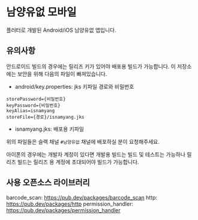 # 남양유없 모바일

플러터로 개발된 Android/iOS 남양유없 앱입니다.


## 유의사항
안드로이드 빌드의 경우에는 릴리즈 키가 있어야 배포용 빌드가 가능합니다.
이 저장소에는 보안을 위해 다음의 파일이 빠져있습니다.

- android/key.properties: jks 키파일 경로와 비밀번호
```
storePassword={비밀번호}
keyPassword={비밀번호}
keyAlias=isnamyang
storeFile={경로}/isnamyang.jks
```

- isnamyang.jks: 배포용 키파일 

위의 파일들은 슬랙 채널 `#남양유없` 채널에 배포하실 분이 요청해주세요.

아이폰의 경우에는 개발자 계정이 있다면 개발용 빌드는 빌드 및 테스트는 가능하나 릴리즈 빌드는 릴리즈 용 계정에 초대되어야 빌드가 가능합니다.

## 사용 오픈소스 라이브러리
  barcode_scan: https://pub.dev/packages/barcode_scan
  http: https://pub.dev/packages/http
  permission_handler: https://pub.dev/packages/permission_handler
